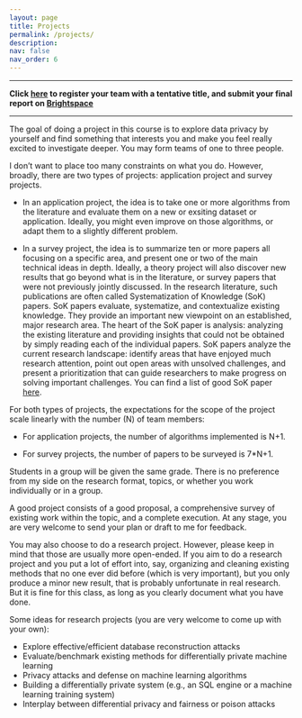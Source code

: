 ```yaml
---
layout: page
title: Projects
permalink: /projects/
description: 
nav: false
nav_order: 6
---
```


---

**Click [here](https://docs.google.com/spreadsheets/d/1cNNmNkaeo9mUUlXlblIyffx3kAAHcUHF-0qn8epRqbo/edit?usp=sharing) to register your team with a tentative title, and submit your final report on [Brightspace](https://brightspace.binghamton.edu/)**

---

The goal of doing a project in this course is to explore data privacy by yourself and find something that interests you and make you feel really excited to investigate deeper. You may form teams of one to three people.

I don’t want to place too many constraints on what you do. However, broadly, there are two types
of projects: application project and survey projects.

* In an application project, the idea is to take one or more algorithms from the literature and evaluate
them on a new or exsiting dataset or application. Ideally, you might even improve on those algorithms, or adapt them to a slightly different problem.

* In a survey project, the idea is to summarize ten or more papers all focusing on a specific area, and present one or two of the main technical ideas in depth. Ideally, a theory project will also discover new results that go beyond what is in the literature, or survey papers that were not previously jointly discussed. In the research literature, such publications are often called Systematization of Knowledge (SoK) papers. SoK papers evaluate, systematize, and contextualize existing knowledge. They provide an important new viewpoint on an established, major research area. The heart of the SoK paper is analysis: analyzing the existing literature and providing insights that could not be obtained by simply reading each of the individual papers. SoK papers analyze the current research landscape: identify areas that have enjoyed much research attention, point out open areas with unsolved challenges, and present a prioritization that can guide researchers to make progress on solving important challenges. You can find a list of good SoK paper [here](https://oaklandsok.github.io/).

For both types of projects, the expectations for the scope of the project scale linearly with the
number (N) of team members: 

* For application projects, the number of algorithms implemented is N+1.

* For survey projects, the number of papers to be surveyed is 7*N+1.

Students in a group will be given the same grade. There is no preference from my side on the research format, topics, or whether you work individually or in a group.



A good project consists of a good proposal, a comprehensive survey of existing work within the topic, and a complete execution. At any stage, you are very welcome to send your plan or draft to me for feedback.


You may also choose to do a research project. However, please keep in mind that those are usually more open-ended. If you aim to do a research project and you put a lot of effort into, say, organizing and cleaning existing methods that no one ever did before (which is very important), but you only produce a minor new result, that is probably unfortunate in real research. But it is fine for this class, as long as you clearly document what you have done.

Some ideas for research  projects (you are very welcome to come up with your own):
* Explore effective/efficient database reconstruction attacks
* Evaluate/benchmark existing methods for differentially private machine learning
* Privacy attacks and defense on machine learning algorithms
* Building a differentially private system (e.g., an SQL engine or a machine learning training system)
* Interplay between differential privacy and fairness or poison attacks